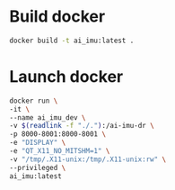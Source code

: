 # Build docker

```bash
docker build -t ai_imu:latest .
```


# Launch docker

```bash
docker run \
-it \
--name ai_imu_dev \
-v $(readlink -f "./."):/ai-imu-dr \
-p 8000-8001:8000-8001 \
-e "DISPLAY" \
-e "QT_X11_NO_MITSHM=1" \
-v "/tmp/.X11-unix:/tmp/.X11-unix:rw" \
--privileged \
ai_imu:latest
```